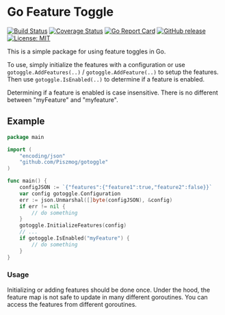 # Go Feature Toggle
[![Build Status](https://travis-ci.org/Piszmog/cloudconfigclient.svg?branch=develop)](https://travis-ci.org/Piszmog/gotoggle)
[![Coverage Status](https://coveralls.io/repos/github/Piszmog/cloudconfigclient/badge.svg?branch=develop)](https://coveralls.io/github/Piszmog/gotoggle?branch=develop)
[![Go Report Card](https://goreportcard.com/badge/github.com/Piszmog/cloudconfigclient)](https://goreportcard.com/report/github.com/Piszmog/gotoggle)
[![GitHub release](https://img.shields.io/github/release/Piszmog/cloudconfigclient.svg)](https://github.com/Piszmog/gotoggle/releases/latest)
[![License: MIT](https://img.shields.io/badge/License-MIT-yellow.svg)](https://opensource.org/licenses/MIT)

This is a simple package for using feature toggles in Go.

To use, simply initialize the features with a configuration or use `gotoggle.AddFeatures(..)` / `gotoggle.AddFeature(..)` 
to setup the features. Then use `gotoggle.IsEnabled(..)` to determine if a feature is enabled.

Determining if a feature is enabled is case insensitive. There is no different between "myFeature" and "myfeature". 

## Example
```go
package main

import (
	"encoding/json"
	"github.com/Piszmog/gotoggle"
)

func main() {
	configJSON := `{"features":{"feature1":true,"feature2":false}}`
	var config gotoggle.Configuration
	err := json.Unmarshal([]byte(configJSON), &config)
	if err != nil {
		// do something
	}
	gotoggle.InitializeFeatures(config)
	// ...
	if gotoggle.IsEnabled("myFeature") {
		// do something
	}
}
```

### Usage
Initializing or adding features should be done once. Under the hood, the feature map is not safe to update in many 
different goroutines. You can access the features from different goroutines.